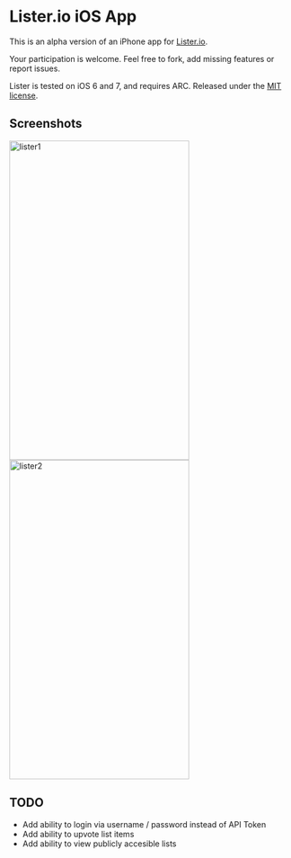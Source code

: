 # Lister.io iOS App

This is an alpha version of an iPhone app for [Lister.io](http://lister.io/). 

Your participation is welcome. Feel free to fork, add missing features or report issues. 

Lister is tested on iOS 6 and 7, and requires ARC. Released under the [MIT license](LICENSE).

## Screenshots

<img src="http://i.imgur.com/ON2LvcF.png" width=320 height=568 alt="lister1">
<img src="http://i.imgur.com/wngOZbk.png" width=320 height=568 alt="lister2">

## TODO

* Add ability to login via username / password instead of API Token
* Add ability to upvote list items
* Add ability to view publicly accesible lists
